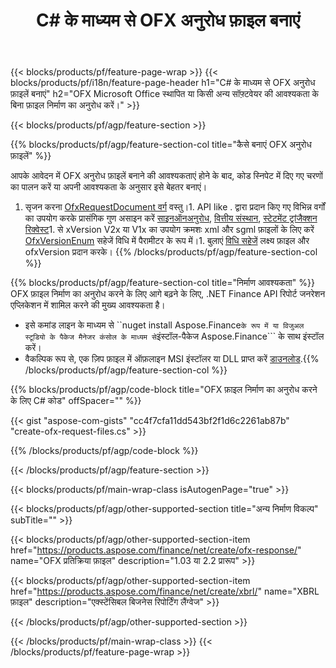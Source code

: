 ﻿---
title: C# के माध्यम से OFX अनुरोध फ़ाइल बनाएं
description: OFX अनुरोध फ़ाइल निर्माण के लिए नमूना कोड। बैच के लिए API उदाहरण कोड का उपयोग करें OFX .NET आधारित अनुप्रयोगों के भीतर फाइल निर्माण का अनुरोध करें। 
url: /hi/net/create/ofx-request/
family: finance
platformtag: net
feature: create
informat: OFX Request
outformat: 
otherformats: OFX Response
---
{{< blocks/products/pf/feature-page-wrap >}}
{{< blocks/products/pf/i18n/feature-page-header h1="C# के माध्यम से OFX अनुरोध फ़ाइलें बनाएं" h2="OFX Microsoft Office स्थापित या किसी अन्य सॉफ़्टवेयर की आवश्यकता के बिना फ़ाइल निर्माण का अनुरोध करें।" >}}

{{< blocks/products/pf/agp/feature-section >}}

{{% blocks/products/pf/agp/feature-section-col title="कैसे बनाएं OFX अनुरोध फ़ाइलें" %}}

आपके आवेदन में OFX अनुरोध फ़ाइलें बनाने की आवश्यकताएं होने के बाद, कोड स्निपेट में दिए गए चरणों का पालन करें या अपनी आवश्यकता के अनुसार इसे बेहतर बनाएं।

1. सृजन करना [OfxRequestDocument वर्ग](https://apireference.aspose.com/finance/net/aspose.finance.ofx/ofxrequestdocument) वस्तु।1. API like . द्वारा प्रदान किए गए विभिन्न वर्गों का उपयोग करके प्रासंगिक गुण असाइन करें [साइनऑनअनुरोध](https://apireference.aspose.com/finance/net/aspose.finance.ofx.signon/signonrequest), [वित्तीय संस्थान](https://apireference.aspose.com/finance/net/aspose.finance.ofx.signon/financialinstitution), [स्टेटमेंट ट्रांजैक्शन रिक्वेस्ट](https://apireference.aspose.com/finance/net/aspose.finance.ofx.bank/statementtransactionrequest)1. से xVersion V2x या V1x का उपयोग क्रमशः xml और sgml फ़ाइलों के लिए करें [OfxVersionEnum](https://apireference.aspose.com/finance/net/aspose.finance.ofx/ofxversionenum) सहेजें विधि में पैरामीटर के रूप में।1. बुलाएं [विधि सहेजें](https://apireference.aspose.com/finance/net/aspose.finance.ofx/ofxrequestdocument/methods/save) लक्ष्य फ़ाइल और ofxVersion प्रदान करके।
{{% /blocks/products/pf/agp/feature-section-col %}}

{{% blocks/products/pf/agp/feature-section-col title="निर्माण आवश्यकता" %}}
OFX फ़ाइल निर्माण का अनुरोध करने के लिए आगे बढ़ने के लिए, .NET Finance API रिपोर्ट जनरेशन एप्लिकेशन में शामिल करने की मुख्य आवश्यकता है। 
- इसे कमांड लाइन के माध्यम से ``nuget install Aspose.Finance``` के रूप में या विजुअल स्टूडियो के पैकेज मैनेजर कंसोल के माध्यम से ```इंस्टॉल-पैकेज Aspose.Finance``` के साथ इंस्टॉल करें।
- वैकल्पिक रूप से, एक ज़िप फ़ाइल में ऑफ़लाइन MSI इंस्टॉलर या DLL प्राप्त करें [डाउनलोड](https://downloads.aspose.com/finance/net).{{% /blocks/products/pf/agp/feature-section-col %}}

{{% blocks/products/pf/agp/code-block title="OFX फ़ाइल निर्माण का अनुरोध करने के लिए C# कोड" offSpacer="" %}}

{{< gist "aspose-com-gists" "cc4f7cfa11dd543bf2f1d6c2261ab87b" "create-ofx-request-files.cs" >}}

{{% /blocks/products/pf/agp/code-block %}}

{{< /blocks/products/pf/agp/feature-section >}}

{{< blocks/products/pf/main-wrap-class isAutogenPage="true" >}}

{{< blocks/products/pf/agp/other-supported-section title="अन्य निर्माण विकल्प" subTitle="" >}}

{{< blocks/products/pf/agp/other-supported-section-item href="https://products.aspose.com/finance/net/create/ofx-response/" name="OFX प्रतिक्रिया फ़ाइल" description="1.03 या 2.2 प्रारूप" >}}

{{< blocks/products/pf/agp/other-supported-section-item href="https://products.aspose.com/finance/net/create/xbrl/" name="XBRL फ़ाइल" description="एक्स्टेंसिबल बिजनेस रिपोर्टिंग लैंग्वेज" >}}


{{< /blocks/products/pf/agp/other-supported-section >}}

{{< /blocks/products/pf/main-wrap-class >}}
{{< /blocks/products/pf/feature-page-wrap >}}